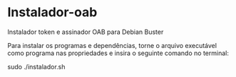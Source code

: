 # Instalador-oab
Instalador token e assinador OAB para Debian Buster

Para instalar os programas e dependências, torne o arquivo executável como programa nas propriedades e insira o seguinte comando no terminal:

sudo ./instalador.sh

